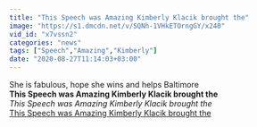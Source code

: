 ```yaml
---
title: "This Speech was Amazing Kimberly Klacik brought the"
image: "https://s1.dmcdn.net/v/SQNh-1VHkETOrngGY/x240"
vid_id: "x7vssn2"
categories: "news"
tags: ["Speech","Amazing","Kimberly"]
date: "2020-08-27T11:14:03+03:00"
---
```

She is fabulous, hope she wins and helps Baltimore<br><b>This Speech was Amazing Kimberly Klacik brought the</b><br> <i>This Speech was Amazing Kimberly Klacik brought the</i><br> <u>This Speech was Amazing Kimberly Klacik brought the</u>
